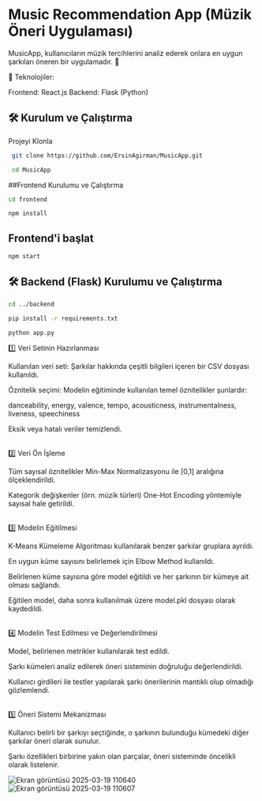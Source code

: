 # Music Recommendation App (Müzik Öneri Uygulaması)

MusicApp, kullanıcıların müzik tercihlerini analiz ederek onlara en uygun şarkıları öneren bir uygulamadır. 🎵

🚀 Teknolojiler:

Frontend: React.js
Backend: Flask (Python)

## 🛠 Kurulum ve Çalıştırma
Projeyi Klonla
```sh
 git clone https://github.com/ErsinAgirman/MusicApp.git
```
```sh
 cd MusicApp
``` 

##Frontend Kurulumu ve Çalıştırma
```sh
cd frontend
```
```sh
npm install
```

## Frontend'i başlat
```sh
npm start
```

## 🛠 Backend (Flask) Kurulumu ve Çalıştırma
```sh
cd ../backend
```
```sh
pip install -r requirements.txt
```
```sh
python app.py
```

1️⃣ Veri Setinin Hazırlanması

Kullanılan veri seti: Şarkılar hakkında çeşitli bilgileri içeren bir CSV dosyası kullanıldı.

Öznitelik seçimi: Modelin eğitiminde kullanılan temel öznitelikler şunlardır:

danceability, energy, valence, tempo, acousticness, instrumentalness, liveness, speechiness

Eksik veya hatalı veriler temizlendi.

<br>
2️⃣ Veri Ön İşleme

Tüm sayısal öznitelikler Min-Max Normalizasyonu ile [0,1] aralığına ölçeklendirildi.

Kategorik değişkenler (örn. müzik türleri) One-Hot Encoding yöntemiyle sayısal hale getirildi.

<br>
3️⃣ Modelin Eğitilmesi

K-Means Kümeleme Algoritması kullanılarak benzer şarkılar gruplara ayrıldı.

En uygun küme sayısını belirlemek için Elbow Method kullanıldı.

Belirlenen küme sayısına göre model eğitildi ve her şarkının bir kümeye ait olması sağlandı.

Eğitilen model, daha sonra kullanılmak üzere model.pkl dosyası olarak kaydedildi.

<br>
4️⃣ Modelin Test Edilmesi ve Değerlendirilmesi

Model, belirlenen metrikler kullanılarak test edildi.

Şarkı kümeleri analiz edilerek öneri sisteminin doğruluğu değerlendirildi.

Kullanıcı girdileri ile testler yapılarak şarkı önerilerinin mantıklı olup olmadığı gözlemlendi.

<br>
5️⃣ Öneri Sistemi Mekanizması

Kullanıcı belirli bir şarkıyı seçtiğinde, o şarkının bulunduğu kümedeki diğer şarkılar öneri olarak sunulur.

Şarkı özellikleri birbirine yakın olan parçalar, öneri sisteminde öncelikli olarak listelenir.

![Ekran görüntüsü 2025-03-19 110640](https://github.com/user-attachments/assets/544dee08-140d-4907-8a2a-4a6fa4a99a8b)
![Ekran görüntüsü 2025-03-19 110607](https://github.com/user-attachments/assets/5e34c3ce-effe-4263-b640-ff513d66adc1)
